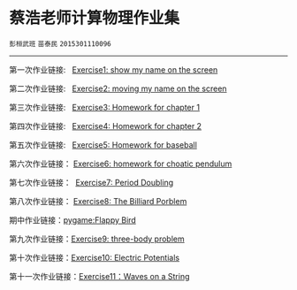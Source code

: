 蔡浩老师计算物理作业集
====
`彭桓武班`    `苗泰民`   `2015301110096`

------

第一次作业链接:   [Exercise1: show my name on the screen](https://github.com/WHUMTM/computationalphysics_N2015301110096/blob/master/Exercise_01/Exercise_01.py)

第二次作业链接:    [Exercise2: moving my name on the screen](https://github.com/WHUMTM/computationalphysics_N2015301110096/blob/master/Exercise_02/Exercise_02.md)

第三次作业链接:   [Exercise3: Homework for chapter 1](https://github.com/WHUMTM/computationalphysics_N2015301110096/blob/master/Exercise_03/readme.md)

第四次作业链接:   [Exercise4: Homework for chapter 2](https://github.com/WHUMTM/computationalphysics_N2015301110096/blob/master/Exercise_04/readme.md)

第五次作业链接:   [Exercise5: Homework for baseball](https://www.zybuluo.com/TimMu/note/920445)

第六次作业链接： [Exercise6: homework for choatic pendulum](https://www.zybuluo.com/TimMu/note/930608)

第七次作业链接：  [Exercise7: Period Doubling](https://www.zybuluo.com/TimMu/note/937024)

第八次作业链接： [Exercise8: The Billiard Porblem](https://github.com/WHUMTM/computationalphysics_N2015301110096/blob/master/Exercise_08/readme.md)


期中作业链接：[pygame:Flappy Bird](https://github.com/WHUMTM/computationalphysics_N2015301110096/blob/master/Mid-term%20homework/readme.md)

第九次作业链接：[Exercise9: three-body problem](https://www.zybuluo.com/TimMu/note/971068)


第十次作业链接：[Exercise10: Electric Potentials](https://www.zybuluo.com/TimMu/note/979091)

第十一次作业链接：[Exercise11：Waves on a String](https://www.zybuluo.com/TimMu/note/983926)
